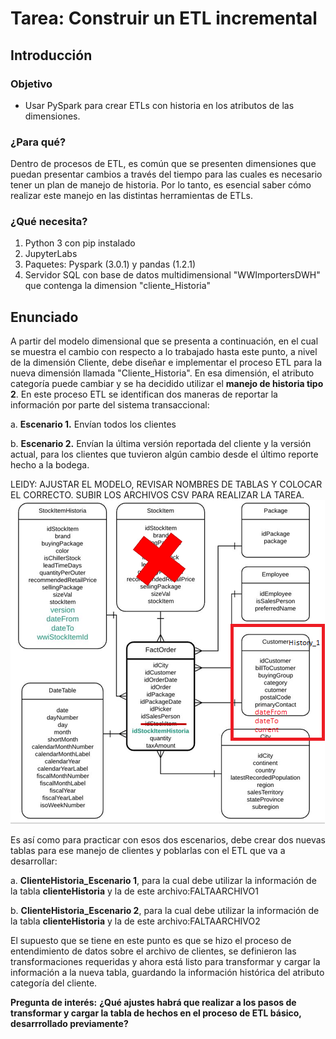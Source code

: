 # **Tarea: Construir un ETL incremental**
## **Introducción**
### **Objetivo**
- Usar PySpark para crear ETLs con historia en los atributos de las dimensiones.  

### **¿Para qué?**
Dentro  de  procesos  de  ETL,  es común  que se  presenten  dimensiones que puedan  presentar cambios a través del tiempo para las cuales es necesario tener un plan de manejo de historia. Por lo tanto, es esencial saber cómo realizar este manejo en las distintas herramientas de ETLs.

### **¿Qué necesita?**
1. Python 3 con pip instalado
2. JupyterLabs
3. Paquetes: Pyspark (3.0.1) y pandas (1.2.1)
5. Servidor SQL con base de datos multidimensional "WWImportersDWH" que contenga la dimension "cliente_Historia"

## **Enunciado**
A partir del modelo dimensional que se presenta a continuación, en el cual se muestra el cambio con respecto a lo trabajado hasta este punto, a nivel de la dimensión Cliente, debe diseñar e implementar el proceso ETL para la nueva dimensión llamada "Cliente_Historia". En esa dimensión, el atributo categoría puede cambiar y se ha decidido utilizar el **manejo de historia tipo 2**.
En este proceso ETL se identifican dos maneras de reportar la información por parte del sistema transaccional:

a. **Escenario 1.** Envían todos los clientes

b. **Escenario 2.** Envían la última versión reportada del cliente y la versión actual, para los clientes que tuvieron algún cambio desde el último reporte hecho a la bodega.

LEIDY: AJUSTAR EL MODELO, REVISAR NOMBRES DE TABLAS Y COLOCAR EL CORRECTO. SUBIR LOS ARCHIVOS CSV PARA REALIZAR LA TAREA.
![](./Img/ETLModeloConHistoria.png)

Es así como para practicar con esos dos escenarios, debe crear dos nuevas tablas para ese manejo de clientes y poblarlas con el ETL que va a desarrollar:

a. **ClienteHistoria_Escenario 1**, para la cual debe utilizar la información de la tabla **clienteHistoria** y la de este archivo:FALTAARCHIVO1

b. **ClienteHistoria_Escenario 2**, para la cual debe utilizar la información de la tabla **clienteHistoria** y la de este archivo:FALTAARCHIVO2

El supuesto que se tiene en este punto es que se hizo el proceso de entendimiento de datos sobre el archivo de clientes, se definieron las transformaciones requeridas y ahora está listo para transformar y cargar la información a la nueva tabla, guardando la información histórica del atributo categoría del cliente.

**Pregunta de interés:**
**¿Qué ajustes habrá que realizar a los pasos de transformar y cargar la tabla de hechos en el proceso de ETL básico, desarrrollado previamente?** 


